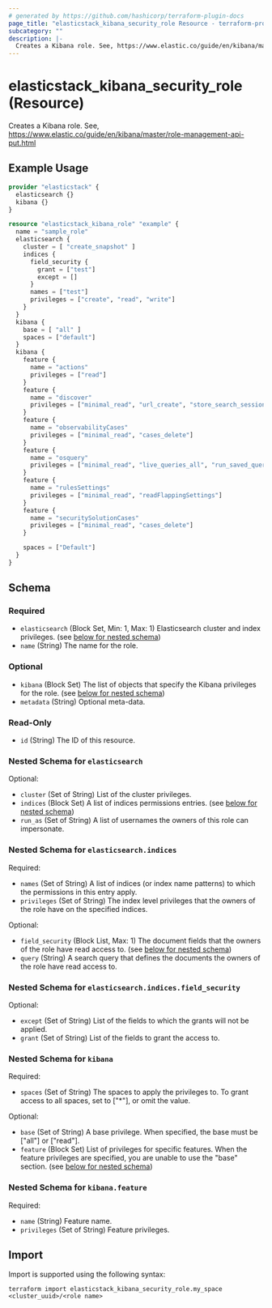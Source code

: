 ```yaml
---
# generated by https://github.com/hashicorp/terraform-plugin-docs
page_title: "elasticstack_kibana_security_role Resource - terraform-provider-elasticstack"
subcategory: ""
description: |-
  Creates a Kibana role. See, https://www.elastic.co/guide/en/kibana/master/role-management-api-put.html
---
```


# elasticstack_kibana_security_role (Resource)

Creates a Kibana role. See, https://www.elastic.co/guide/en/kibana/master/role-management-api-put.html

## Example Usage

```terraform
provider "elasticstack" {
  elasticsearch {}
  kibana {}
}

resource "elasticstack_kibana_role" "example" {
  name = "sample_role"
  elasticsearch {
    cluster = [ "create_snapshot" ]
    indices {
      field_security {
        grant = ["test"]
        except = []
      }
      names = ["test"]
      privileges = ["create", "read", "write"]
    }
  }
  kibana {
    base = [ "all" ]
    spaces = ["default"]
  }
  kibana {
    feature {
      name = "actions"
      privileges = ["read"]
    }
    feature {
      name = "discover"
      privileges = ["minimal_read", "url_create", "store_search_session"]
    }
    feature {
      name = "observabilityCases"
      privileges = ["minimal_read", "cases_delete"]
    }
    feature {
      name = "osquery"
      privileges = ["minimal_read", "live_queries_all", "run_saved_queries", "saved_queries_read", "packs_all"]
    }
    feature {
      name = "rulesSettings"
      privileges = ["minimal_read", "readFlappingSettings"]
    }
    feature {
      name = "securitySolutionCases"
      privileges = ["minimal_read", "cases_delete"]
    }

    spaces = ["Default"]
  }
}
```

<!-- schema generated by tfplugindocs -->
## Schema

### Required

- `elasticsearch` (Block Set, Min: 1, Max: 1) Elasticsearch cluster and index privileges. (see [below for nested schema](#nestedblock--elasticsearch))
- `name` (String) The name for the role.

### Optional

- `kibana` (Block Set) The list of objects that specify the Kibana privileges for the role. (see [below for nested schema](#nestedblock--kibana))
- `metadata` (String) Optional meta-data.

### Read-Only

- `id` (String) The ID of this resource.

<a id="nestedblock--elasticsearch"></a>
### Nested Schema for `elasticsearch`

Optional:

- `cluster` (Set of String) List of the cluster privileges.
- `indices` (Block Set) A list of indices permissions entries. (see [below for nested schema](#nestedblock--elasticsearch--indices))
- `run_as` (Set of String) A list of usernames the owners of this role can impersonate.

<a id="nestedblock--elasticsearch--indices"></a>
### Nested Schema for `elasticsearch.indices`

Required:

- `names` (Set of String) A list of indices (or index name patterns) to which the permissions in this entry apply.
- `privileges` (Set of String) The index level privileges that the owners of the role have on the specified indices.

Optional:

- `field_security` (Block List, Max: 1) The document fields that the owners of the role have read access to. (see [below for nested schema](#nestedblock--elasticsearch--indices--field_security))
- `query` (String) A search query that defines the documents the owners of the role have read access to.

<a id="nestedblock--elasticsearch--indices--field_security"></a>
### Nested Schema for `elasticsearch.indices.field_security`

Optional:

- `except` (Set of String) List of the fields to which the grants will not be applied.
- `grant` (Set of String) List of the fields to grant the access to.




<a id="nestedblock--kibana"></a>
### Nested Schema for `kibana`

Required:

- `spaces` (Set of String) The spaces to apply the privileges to. To grant access to all spaces, set to ["*"], or omit the value.

Optional:

- `base` (Set of String) A base privilege. When specified, the base must be ["all"] or ["read"].
- `feature` (Block Set) List of privileges for specific features. When the feature privileges are specified, you are unable to use the "base" section. (see [below for nested schema](#nestedblock--kibana--feature))

<a id="nestedblock--kibana--feature"></a>
### Nested Schema for `kibana.feature`

Required:

- `name` (String) Feature name.
- `privileges` (Set of String) Feature privileges.

## Import

Import is supported using the following syntax:

```shell
terraform import elasticstack_kibana_security_role.my_space <cluster_uuid>/<role name>
```
